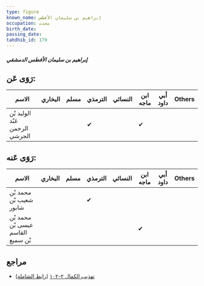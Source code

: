 ```yaml
---
type: figure
known_name: إبراهيم بن سليمان الأفطس
occupation: محدث
birth_date:
passing_date:
tahdhib_id: 179
---
```

##### إبراهيم بن سليمان الأفطس الدمشقي

## رَوَى عَن:
| الاسم                          | البخاري | مسلم | الترمذي | النسائي | ابن ماجه | أبي داود | Others |
| ------------------------------ | ------- | ---- | ------- | ------- | -------- | -------- | ------ |
| الوليد بْن عَبْد الرحمن الجرشي |         |      | ✔       |         | ✔        |          |        |
## رَوَى عَنه:
| الاسم                             | البخاري | مسلم | الترمذي | النسائي | ابن ماجه | أبي داود | Others |
| --------------------------------- | ------- | ---- | ------- | ------- | -------- | -------- | ------ |
| محمد بْن شعيب بْن شابور           |         |      | ✔       |         |          |          |        |
| محمد بْن عيسى بْن القاسم بْن سميع |         |      |         |         | ✔        |          |        |
## مراجع
- [تهذيب الكمال ٢-١٠٢](obsidian://open?vault=Tahdhib-al-Kamal&file=Figures/١٧٩-إبراهيم%20بن%20سليمان%20الأفطس%20الدمشقي) ([رابط الشاملة](https://shamela.ws/book/3722/583))